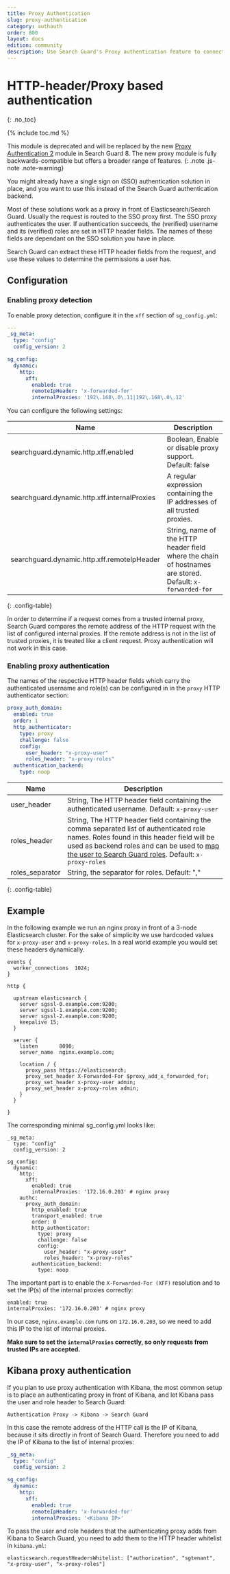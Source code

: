 ```yaml
---
title: Proxy Authentication
slug: proxy-authentication
category: authauth
order: 800
layout: docs
edition: community
description: Use Search Guard's Proxy authentication feature to connect Elasticsearch to any third-party identity provider.
---
```

<!---
Copyright 2020 floragunn GmbH
-->

# HTTP-header/Proxy based authentication
{: .no_toc}

{% include toc.md %}

This module is deprecated and will be replaced by the new [Proxy Authentication 2](proxy-authentication-2) module in Search Guard 8. The new proxy module is fully backwards-compatible but offers a broader range of features.
{: .note .js-note .note-warning}

You might already have a single sign on (SSO) authentication solution in place, and you want to use this instead of the Search Guard authentication backend.

Most of these solutions work as a proxy in front of Elasticsearch/Search Guard. Usually the request is routed to the SSO proxy first. The SSO proxy authenticates the user. If authentication succeeds, the (verified) username and its (verified) roles are set in HTTP header fields. The names of these fields are dependant on the SSO solution you have in place.

Search Guard can extract these HTTP header fields from the request, and use these values to determine the permissions a user has.

## Configuration

### Enabling proxy detection

To enable proxy detection, configure it in the `xff` section of `sg_config.yml`:

```yaml
---
_sg_meta:
  type: "config"
  config_version: 2

sg_config:
  dynamic:
    http:
      xff:
        enabled: true
        remoteIpHeader: 'x-forwarded-for'
        internalProxies: '192\.168\.0\.11|192\.168\.0\.12'
```

You can configure the following settings:

| Name | Description |
|---|---|
| searchguard.dynamic.http.xff.enabled | Boolean, Enable or disable proxy support. Default: false |
| searchguard.dynamic.http.xff.internalProxies | A regular expression containing the IP addresses of all trusted proxies. |
| searchguard.dynamic.http.xff.remoteIpHeader | String, name of the HTTP header field where the chain of hostnames are stored. Default: `x-forwarded-for` |
{: .config-table}

In order to determine if a request comes from a trusted internal proxy, Search Guard compares the remote address of the HTTP request with the list of configured internal proxies.  If the remote address is not in the list of trusted proxies, it is treated like a client request. Proxy authentication will not work in this case.  

### Enabling proxy authentication

The names of the respective HTTP header fields which carry the authenticated username and role(s) can be configured in in the `proxy` HTTP authenticator section:

```yaml
proxy_auth_domain:
  enabled: true
  order: 1
  http_authenticator:
    type: proxy
    challenge: false
    config:
      user_header: "x-proxy-user"
      roles_header: "x-proxy-roles"
  authentication_backend:
    type: noop
```

| Name | Description |
|---|---|
| user_header | String, The HTTP header field containing the authenticated username. Default: `x-proxy-user` |
| roles_header | String, The HTTP header field containing the comma separated list of authenticated role names. Roles found in this header field will be used as backend roles and can be used to [map the user to Search Guard roles](../_docs_roles_permissions/configuration_roles_mapping.md). Default: `x-proxy-roles` |
| roles_separator | String, the separator for roles. Default: ","  |
{: .config-table}

## Example

In the following example we run an nginx proxy in front of a 3-node Elasticsearch cluster. For the sake of simplicity we use hardcoded values for `x-proxy-user` and `x-proxy-roles`. In a real world example you would set these headers dynamically.

```
events {
  worker_connections  1024;
}

http {

  upstream elasticsearch {
    server sgssl-0.example.com:9200;
    server sgssl-1.example.com:9200;
    server sgssl-2.example.com:9200;
    keepalive 15;
  }

  server {
    listen       8090;
    server_name  nginx.example.com;

    location / {
      proxy_pass https://elasticsearch;
      proxy_set_header X-Forwarded-For $proxy_add_x_forwarded_for;
      proxy_set_header x-proxy-user admin;
      proxy_set_header x-proxy-roles admin;
    }
  }

}
```

The corresponding minimal sg_config.yml looks like:

```
_sg_meta:
  type: "config"
  config_version: 2

sg_config:
  dynamic:
    http:
      xff:
        enabled: true
        internalProxies: '172.16.0.203' # nginx proxy
    authc:
      proxy_auth_domain:
        http_enabled: true
        transport_enabled: true
        order: 0
        http_authenticator:
          type: proxy
          challenge: false
          config:
            user_header: "x-proxy-user"
            roles_header: "x-proxy-roles"
        authentication_backend:
          type: noop
```

The important part is to enable the `X-Forwarded-For (XFF)` resolution and to set the IP(s) of the internal proxies correctly:

```
enabled: true
internalProxies: '172.16.0.203' # nginx proxy
```
In our case, `nginx.example.com` runs on `172.16.0.203`, so we need to  add this IP to the list of internal proxies.

**Make sure to set the `internalProxies` correctly, so only requests  from trusted IPs are accepted.**

## Kibana proxy authentication

If you plan to use proxy authentication with Kibana, the most common setup is to place an authenticating proxy in front of Kibana, and let Kibana pass the user and role header to Search Guard:

```
Authentication Proxy -> Kibana -> Search Guard
```

In this case the remote address of the HTTP call is the IP of Kibana, because it sits directly in front of Search Guard. Therefore you need to add the IP of Kibana to the list of internal proxies:

```yaml
_sg_meta:
  type: "config"
  config_version: 2

sg_config:
  dynamic:
    http:
      xff:
        enabled: true
        remoteIpHeader: 'x-forwarded-for'
        internalProxies: '<Kibana IP>'
```

To pass the user and role headers that the authenticating proxy adds from Kibana to Search Guard, you need to add them to the HTTP header whitelist in `kibana.yml`:

```
elasticsearch.requestHeadersWhitelist: ["authorization", "sgtenant", "x-proxy-user", "x-proxy-roles"]

```
